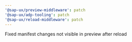 ```yaml
---
'@sap-ux/preview-middleware': patch
'@sap-ux/adp-tooling': patch
'@sap-ux/reload-middleware': patch
---
```


Fixed manifest changes not visible in preview after reload
